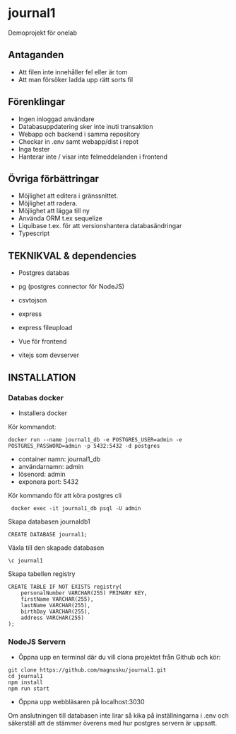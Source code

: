 # journal1

Demoprojekt för onelab

## Antaganden
- Att filen inte innehåller fel eller är tom
- Att man försöker ladda upp rätt sorts fil

## Förenklingar
- Ingen inloggad användare
- Databasuppdatering sker inte inuti transaktion
- Webapp och backend i samma repository
- Checkar in .env samt webapp/dist i repot
- Inga tester
- Hanterar inte / visar inte felmeddelanden i frontend

## Övriga förbättringar
- Möjlighet att editera i gränssnittet.
- Möjlighet att radera.
- Möjlighet att lägga till ny
- Använda ORM t.ex sequelize
- Liquibase t.ex. för att versionshantera databasändringar
- Typescript


## TEKNIKVAL & dependencies
- Postgres databas
- pg (postgres connector för NodeJS)
- csvtojson
- express
- express fileupload

- Vue för frontend
- vitejs som devserver

## INSTALLATION

### Databas docker
- Installera docker


Kör kommandot:
```
docker run --name journal1_db -e POSTGRES_USER=admin -e POSTGRES_PASSWORD=admin -p 5432:5432 -d postgres
```

- container namn: journal1_db
- användarnamn: admin
- lösenord: admin
- exponera port: 5432

Kör kommando för att köra postgres cli

```
 docker exec -it journal1_db psql -U admin
```

Skapa databasen journaldb1
``` 
CREATE DATABASE journal1;
```

Växla till den skapade databasen
```
\c journal1 
```

Skapa tabellen registry
```
CREATE TABLE IF NOT EXISTS registry(
	personalNumber VARCHAR(255) PRIMARY KEY,
	firstName VARCHAR(255),
	lastName VARCHAR(255),
	birthDay VARCHAR(255),
	address VARCHAR(255)
);
```

### NodeJS Servern

- Öppna upp en terminal där du vill clona projektet från Github och kör:
```
git clone https://github.com/magnusku/journal1.git
cd journal1
npm install 
npm run start
```

- Öppna upp webbläsaren på localhost:3030

Om anslutningen till databasen inte lirar så kika på inställningarna i .env och säkerställ
att de stämmer överens med hur postgres servern är uppsatt.